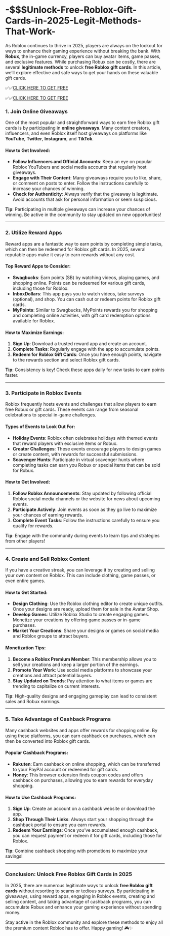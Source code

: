 # -$$$Unlock-Free-Roblox-Gift-Cards-in-2025-Legit-Methods-That-Work-


As Roblox continues to thrive in 2025, players are always on the lookout for ways to enhance their gaming experience without breaking the bank. With **Robux**, the in-game currency, players can buy avatar items, game passes, and exclusive features. While purchasing Robux can be costly, there are several **legitimate methods** to unlock **free Roblox gift cards**. In this article, we’ll explore effective and safe ways to get your hands on these valuable gift cards.

✅✅[CLICK HERE TO GET FREE](https://tinyurl.com/ycy7cnvj)

✅✅[CLICK HERE TO GET FREE](https://tinyurl.com/ycy7cnvj)

### **1. Join Online Giveaways**

One of the most popular and straightforward ways to earn free Roblox gift cards is by participating in **online giveaways**. Many content creators, influencers, and even Roblox itself host giveaways on platforms like **YouTube**, **Twitter**, **Instagram**, and **TikTok**.

#### **How to Get Involved:**
- **Follow Influencers and Official Accounts**: Keep an eye on popular Roblox YouTubers and social media accounts that regularly host giveaways.
- **Engage with Their Content**: Many giveaways require you to like, share, or comment on posts to enter. Follow the instructions carefully to increase your chances of winning.
- **Check for Authenticity**: Always verify that the giveaway is legitimate. Avoid accounts that ask for personal information or seem suspicious.

**Tip**: Participating in multiple giveaways can increase your chances of winning. Be active in the community to stay updated on new opportunities!

---

### **2. Utilize Reward Apps**

Reward apps are a fantastic way to earn points by completing simple tasks, which can then be redeemed for Roblox gift cards. In 2025, several reputable apps make it easy to earn rewards without any cost.

#### **Top Reward Apps to Consider:**
- **Swagbucks**: Earn points (SB) by watching videos, playing games, and shopping online. Points can be redeemed for various gift cards, including those for Roblox.
- **InboxDollars**: This app pays you to watch videos, take surveys (optional), and shop. You can cash out or redeem points for Roblox gift cards.
- **MyPoints**: Similar to Swagbucks, MyPoints rewards you for shopping and completing online activities, with gift card redemption options available for Roblox.

#### **How to Maximize Earnings:**
1. **Sign Up**: Download a trusted reward app and create an account.
2. **Complete Tasks**: Regularly engage with the app to accumulate points.
3. **Redeem for Roblox Gift Cards**: Once you have enough points, navigate to the rewards section and select Roblox gift cards.

**Tip**: Consistency is key! Check these apps daily for new tasks to earn points faster.

---

### **3. Participate in Roblox Events**

Roblox frequently hosts events and challenges that allow players to earn free Robux or gift cards. These events can range from seasonal celebrations to special in-game challenges.

#### **Types of Events to Look Out For:**
- **Holiday Events**: Roblox often celebrates holidays with themed events that reward players with exclusive items or Robux.
- **Creator Challenges**: These events encourage players to design games or create content, with rewards for successful submissions.
- **Scavenger Hunts**: Participate in virtual scavenger hunts where completing tasks can earn you Robux or special items that can be sold for Robux.

#### **How to Get Involved:**
1. **Follow Roblox Announcements**: Stay updated by following official Roblox social media channels or the website for news about upcoming events.
2. **Participate Actively**: Join events as soon as they go live to maximize your chances of earning rewards.
3. **Complete Event Tasks**: Follow the instructions carefully to ensure you qualify for rewards.

**Tip**: Engage with the community during events to learn tips and strategies from other players!

---

### **4. Create and Sell Roblox Content**

If you have a creative streak, you can leverage it by creating and selling your own content on Roblox. This can include clothing, game passes, or even entire games.

#### **How to Get Started:**
- **Design Clothing**: Use the Roblox clothing editor to create unique outfits. Once your designs are ready, upload them for sale in the Avatar Shop.
- **Develop Games**: Utilize Roblox Studio to create engaging games. Monetize your creations by offering game passes or in-game purchases.
- **Market Your Creations**: Share your designs or games on social media and Roblox groups to attract buyers.

#### **Monetization Tips:**
1. **Become a Roblox Premium Member**: This membership allows you to sell your creations and keep a larger portion of the earnings.
2. **Promote Your Work**: Use social media platforms to showcase your creations and attract potential buyers.
3. **Stay Updated on Trends**: Pay attention to what items or games are trending to capitalize on current interests.

**Tip**: High-quality designs and engaging gameplay can lead to consistent sales and Robux earnings.

---

### **5. Take Advantage of Cashback Programs**

Many cashback websites and apps offer rewards for shopping online. By using these platforms, you can earn cashback on purchases, which can then be converted into Roblox gift cards.

#### **Popular Cashback Programs:**
- **Rakuten**: Earn cashback on online shopping, which can be transferred to your PayPal account or redeemed for gift cards.
- **Honey**: This browser extension finds coupon codes and offers cashback on purchases, allowing you to earn rewards for everyday shopping.

#### **How to Use Cashback Programs:**
1. **Sign Up**: Create an account on a cashback website or download the app.
2. **Shop Through Their Links**: Always start your shopping through the cashback portal to ensure you earn rewards.
3. **Redeem Your Earnings**: Once you’ve accumulated enough cashback, you can request payment or redeem it for gift cards, including those for Roblox.

**Tip**: Combine cashback shopping with promotions to maximize your savings!

---

### **Conclusion: Unlock Free Roblox Gift Cards in 2025**

In 2025, there are numerous legitimate ways to unlock **free Roblox gift cards** without resorting to scams or tedious surveys. By participating in giveaways, using reward apps, engaging in Roblox events, creating and selling content, and taking advantage of cashback programs, you can accumulate Robux and enhance your gaming experience without spending money.

Stay active in the Roblox community and explore these methods to enjoy all the premium content Roblox has to offer. Happy gaming! 🎮✨
